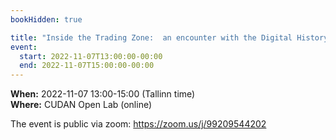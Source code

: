 ```yaml
---
bookHidden: true

title: "Inside the Trading Zone:  an encounter with the Digital History Lab of C²DH "
event:
  start: 2022-11-07T13:00:00-00:00
  end: 2022-11-07T15:00:00-00:00
---
```


**When:** 2022-11-07 13:00-15:00 (Tallinn time)  
**Where:** CUDAN Open Lab (online)

The event is public via zoom: https://zoom.us/j/99209544202

